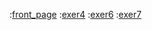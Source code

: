 :[front_page](./front_page.md)
:[exer4](./exercise8.md)
:[exer6](./exercise9.md)
:[exer7](./exercise10.md)